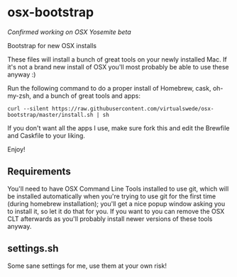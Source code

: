 osx-bootstrap
=============

*Confirmed working on OSX Yosemite beta*

Bootstrap for new OSX installs

These files will install a bunch of great tools on your newly installed Mac. If it's not a brand new install of OSX you'll most probably be able to use these anyway :)

Run the following command to do a proper install of Homebrew, cask, oh-my-zsh, and a bunch of great tools and apps:

```
curl --silent https://raw.githubusercontent.com/virtualswede/osx-bootstrap/master/install.sh | sh
```

If you don't want all the apps I use, make sure fork this and edit the Brewfile and Caskfile to your liking.

Enjoy!

## Requirements

You'll need to have OSX Command Line Tools installed to use git, which will be installed automatically when you're trying to use git for the first time (during homebrew installation); you'll get a nice popup window asking you to install it, so let it do that for you. If you want to you can remove the OSX CLT afterwards as you'll probably install newer versions of these tools anyway.

## settings.sh

Some sane settings for me, use them at your own risk!

